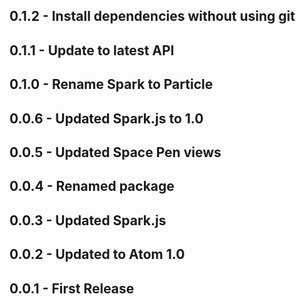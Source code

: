 ## 0.1.2 - Install dependencies without using git
## 0.1.1 - Update to latest API
## 0.1.0 - Rename Spark to Particle
## 0.0.6 - Updated Spark.js to 1.0
## 0.0.5 - Updated Space Pen views
## 0.0.4 - Renamed package
## 0.0.3 - Updated Spark.js
## 0.0.2 - Updated to Atom 1.0
## 0.0.1 - First Release
